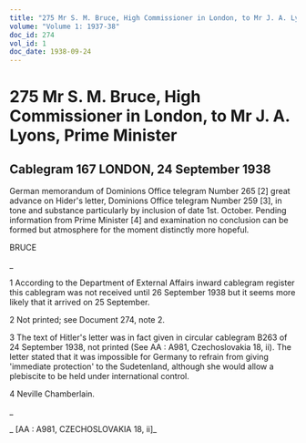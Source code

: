 ```yaml
---
title: "275 Mr S. M. Bruce, High Commissioner in London, to Mr J. A. Lyons, Prime Minister"
volume: "Volume 1: 1937-38"
doc_id: 274
vol_id: 1
doc_date: 1938-09-24
---
```


# 275 Mr S. M. Bruce, High Commissioner in London, to Mr J. A. Lyons, Prime Minister

## Cablegram 167 LONDON, 24 September 1938

German memorandum of Dominions Office telegram Number 265 [2] great advance on Hider's letter, Dominions Office telegram Number 259 [3], in tone and substance particularly by inclusion of date 1st. October. Pending information from Prime Minister [4] and examination no conclusion can be formed but atmosphere for the moment distinctly more hopeful.

BRUCE

_

1 According to the Department of External Affairs inward cablegram register this cablegram was not received until 26 September 1938 but it seems more likely that it arrived on 25 September.

2 Not printed; see Document 274, note 2.

3 The text of Hitler's letter was in fact given in circular cablegram B263 of 24 September 1938, not printed (See AA : A981, Czechoslovakia 18, ii). The letter stated that it was impossible for Germany to refrain from giving 'immediate protection' to the Sudetenland, although she would allow a plebiscite to be held under international control.

4 Neville Chamberlain.

_

_ [AA : A981, CZECHOSLOVAKIA 18, ii]_
